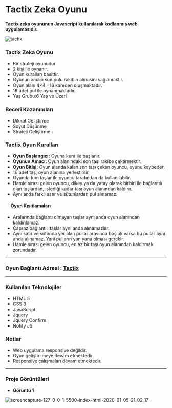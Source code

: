 # Tactix Zeka Oyunu
**Tactix zeka oyununun Javascript kullanılarak kodlanmış web uygulamasıdır.**

![tactix](https://user-images.githubusercontent.com/25087769/71783851-c2d21280-2ffd-11ea-9f3b-84b631b3ad01.png)



### Tactix Zeka Oyunu

* Bir strateji oyunudur. 
* 2 kişi ile oynanır.
* Oyun kuralları basittir.
* Oyunun amacı son pulu rakibin almasını sağlamaktır. 
* Oyun alanı 4×4 =16 kareden oluşmaktadır. 
* 16 adet pul ile oynanmaktadır.
* Yaş Grubu:6 Yaş ve Üzeri


### Beceri Kazanımları
* Dikkat Geliştirme
* Soyut Düşünme
* Strateji Geliştirme

### Tactix Oyun Kuralları

* **Oyun Başlangıcı:** Oyuna kura ile başlanır.
* **Oyunun Amacı:** Oyun alanındaki son taşı rakibe çektirmektir.
* **Oyun Bitişi:** Oyun alanda kalan son taşı çeken oyuncu, oyunu kaybeder.
* 16 adet taş, oyun alanına yerleştirilir.
* Oyunda tüm taşlar iki oyuncu tarafından da kullanılabilir.
* Hamle sırası gelen oyuncu, dikey ya da yatay olarak birbiri ile bağlantılı olan taşlardan, istediği kadar taşı oyun alanından kaldırır.
* Aynı anda farklı satır ve sütunlardan pul alınamaz.


#### &nbsp;&nbsp;&nbsp;&nbsp;&nbsp;Oyun Kısıtlamaları

* Aralarında bağlantı olmayan taşlar aynı anda oyun alanından kaldırılamaz.
* Çapraz bağlantılı taşlar aynı anda alınamazlar.
* Aynı satır ve sütunda yer alan pullar arasında boşluk varsa bu pullar aynı anda alınamaz. Yani pulların yan yana olması gerekir.
* Hamle sırası gelen oyuncu, en az bir taşı oyun alanından kaldırmak zorundadır.
<hr>

### Oyun Bağlantı Adresi : [Tactix](https://mustafadalga.github.io/Front-End-Developments/Tactix/index.html)

<hr>

### Kullanılan Teknolojiler
 * HTML 5
 * CSS 3
 * JavaScript
 * Jquery
 * Jquery Confirm
 * Notify JS


### Notlar
 * Web uygulama responsive değildir.
 * Oyun geliştirilmeye devam etmektedir.
 * Responsive çalışmaları devam etmektedir.
 
 
<hr>


### Proje Görüntüleri

* **Görüntü 1**

![screencapture-127-0-0-1-5500-index-html-2020-01-05-21_02_17](https://user-images.githubusercontent.com/25087769/71783981-4b04e780-2fff-11ea-9bfa-dea9b24cb955.png)



